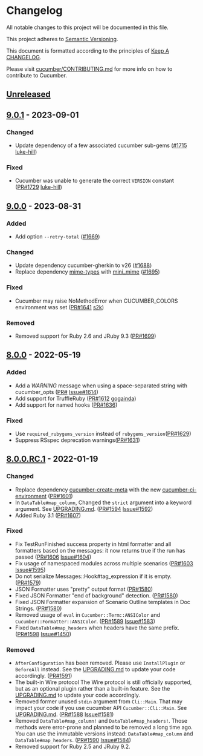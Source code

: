 # Changelog

All notable changes to this project will be documented in this file.

This project adheres to [Semantic Versioning](http://semver.org).

This document is formatted according to the principles of [Keep A CHANGELOG](http://keepachangelog.com).

Please visit [cucumber/CONTRIBUTING.md](https://github.com/cucumber/cucumber/blob/master/CONTRIBUTING.md) for more info on how to contribute to Cucumber.

## [Unreleased]

## [9.0.1] - 2023-09-01
### Changed
- Update dependency of a few associated cucumber sub-gems ([#1715](https://github.com/cucumber/cucumber-ruby/pull/1715) [luke-hill](https://github.com/luke-hill))

### Fixed
- Cucumber was unable to generate the correct `VERSION` constant ([PR#1729](https://github.com/cucumber/cucumber-ruby/pull/1729) [luke-hill](https://github.com/luke-hill))

## [9.0.0] - 2023-08-31
### Added
- Add option `--retry-total` ([#1669](https://github.com/cucumber/cucumber-ruby/pull/1669))

### Changed
- Update dependency cucumber-gherkin to v26 ([#1688](https://github.com/cucumber/cucumber-ruby/pull/1688))
- Replace dependency [mime-types](https://rubygems.org/gems/mime-types)
with [mini_mime](https://rubygems.org/gems/mini_mime)
([#1695](https://github.com/cucumber/cucumber-ruby/pull/1695))

### Fixed
- Cucumber may raise NoMethodError when CUCUMBER_COLORS environment was set ([PR#1641](https://github.com/cucumber/cucumber-ruby/pull/1641/) [s2k](https://github.com/s2k))

### Removed
- Removed support for Ruby 2.6 and JRuby 9.3 ([PR#1699](https://github.com/cucumber/cucumber-ruby/pull/1699))

## [8.0.0] - 2022-05-19
### Added
- Add a _WARNING_ message when using a space-separated string with cucumber_opts
([PR#](https://github.com/cucumber/cucumber-ruby/pull/1624)
[Issue#1614](https://github.com/cucumber/cucumber-ruby/issues/1614))
- Add support for TruffleRuby
([PR#1612](https://github.com/cucumber/cucumber-ruby/pull/1612)
[gogainda](https://github.com/gogainda))
- Add support for named hooks
([PR#1636](https://github.com/cucumber/cucumber-ruby/pull/1636))

### Fixed
- Use `required_rubygems_version` instead of `rubygems_version`([PR#1629](https://github.com/cucumber/cucumber-ruby/pull/1629))
- Suppress RSspec deprecation warnings([PR#1631](https://github.com/cucumber/cucumber-ruby/pull/1631))

## [8.0.0.RC.1] - 2022-01-19
### Changed
- Replace dependency [cucumber-create-meta](https://rubygems.org/gems/cucumber-create-meta)
  with the new [cucumber-ci-environment](https://rubygems.org/gems/cucumber-ci-environment)
  ([PR#1601](https://github.com/cucumber/cucumber-ruby/pull/1601))
- In `DataTable#map_column`, Changed the `strict` argument into a keyword argument.
  See [UPGRADING.md](./UPGRADING.md#upgrading-to-800).
  ([PR#1594](https://github.com/cucumber/cucumber-ruby/pull/1594)
  [Issue#1592](https://github.com/cucumber/cucumber-ruby/issues/1592))
- Added Ruby 3.1
  ([PR#1607](https://github.com/cucumber/cucumber-ruby/pull/1607))

### Fixed
- Fix TestRunFinished success property in html formatter and all formatters
  based on the messages: it now returns true if the run has passed
  ([PR#1606](https://github.com/cucumber/cucumber-ruby/pull/1606)
  [Issue#1604](https://github.com/cucumber/cucumber-ruby/issues/1604))
- Fix usage of namespaced modules across multiple scenarios
  ([PR#1603](https://github.com/cucumber/cucumber-ruby/pull/1603)
  [Issue#1595](https://github.com/cucumber/cucumber-ruby/issues/1595))
- Do not serialize Messages::Hook#tag_expression if it is empty.
  ([PR#1579](https://github.com/cucumber/cucumber-ruby/pull/1579))
- JSON Formatter uses "pretty" output format
  ([PR#1580](https://github.com/cucumber/cucumber-ruby/pull/1580))
- Fixed JSON Formatter "end of background" detection.
  ([PR#1580](https://github.com/cucumber/cucumber-ruby/pull/1580))
- Fixed JSON Formatter expansion of Scenario Outline templates in Doc Strings.
  ([PR#1580](https://github.com/cucumber/cucumber-ruby/pull/1580))
- Removed usage of `eval` in `Cucumber::Term::ANSIColor` and `Cucumber::Formatter::ANSIColor`.
  ([PR#1589](https://github.com/cucumber/cucumber-ruby/pull/1589)
  [Issue#1583](https://github.com/cucumber/cucumber-ruby/issues/1583))
- Fixed `DataTable#map_headers` when headers have the same prefix.
  ([PR#1598](https://github.com/cucumber/cucumber-ruby/pull/1598)
  [Issue#1450](https://github.com/cucumber/cucumber-ruby/issues/1450))

### Removed
- `AfterConfiguration` has been removed. Please use `InstallPlugin` or `BeforeAll` instead.
  See the [UPGRADING.md](./UPGRADING.md#upgrading-to-800) to update your code accordingly.
  ([PR#1591](https://github.com/cucumber/cucumber-ruby/pull/1591))
- The built-in Wire protocol
  The Wire protocol is still officially supported, but as an optional plugin rather
  than a built-in feature. See the
  [UPGRADING.md](./UPGRADING.md#upgrading-to-800)
  to update your code accordingly.
- Removed former unused `stdin` argument from `Cli::Main`. That may impact your code
  if you use cucumber API `Cucumber::Cli::Main`. See [UPGRADING.md](./UPGRADING.md#upgrading-to-800).
  ([PR#1588](https://github.com/cucumber/cucumber-ruby/pull/1588)
  [Issue#1581](https://github.com/cucumber/cucumber-ruby/issues/1581))
- Removed `DataTable#map_column!` and `DataTable#map_headers!`.
  Those methods were error-prone and planned to be removed a long time ago. You
  can use the immutable versions instead: `DataTable#map_column` and
  `DataTable#map_headers`.
  ([PR#1590](https://github.com/cucumber/cucumber-ruby/pull/1590)
  [Issue#1584](https://github.com/cucumber/cucumber-ruby/issues/1584))
- Removed support for Ruby 2.5 and JRuby 9.2.

[Unreleased]: https://github.com/cucumber/cucumber-ruby/compare/v9.0.1...HEAD
[9.0.1]: https://github.com/cucumber/cucumber-ruby/compare/v9.0.0...v9.0.1
[9.0.0]: https://github.com/cucumber/cucumber-ruby/compare/v8.0.0...v9.0.0
[8.0.0]: https://github.com/cucumber/cucumber-ruby/compare/v8.0.0.RC.1...v8.0.0
[8.0.0.RC.1]: https://github.com/cucumber/cucumber-ruby/compare/v7.1.0...v8.0.0.RC.1
